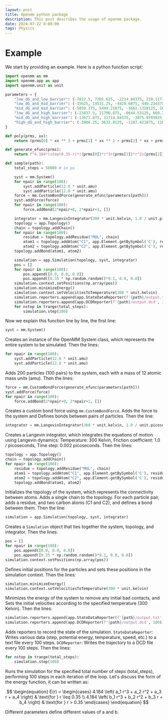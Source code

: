 ```yaml
---
layout: post
title: Openmm python package
description: This post describes the usage of openmm package.
date: 2024-07-22 0:00:00
tags: Physics
---
```


# Example

We start by providing an example. Here is a python function script:

```python
import openmm as mm
import openmm.app as app
import openmm.unit as unit

parameters = {
    "low_dG_and_low_barrier": (-7812.5, 7265.625, -2214.84375, 220.1171875, 4000.0, -4800.0, 1890.0, -245.),
    "low_dG_and_mid_barrier": (-15625, 14531.25, -4429.6875, 440.234375, 8000.0, -9600.0, 3780.0, -490.),
    "mid_dG_and_mid_barrier": (-5859.375, 5449.21875, -1661.1328125, 165.08789062, 8000.0, -9600.0, 3780.0, -490.),
    "low_dG_and_high_barrier": (-23437.5, 21796.875, -6644.53125, 660.3515625, 12000.0, -14400.0, 5670.0, -735.),
    "mid_dG_and_high_barrier": (-13671.875, 12714.84375, -3875.9765625, 385.20507812, 12000.0, -14400.0, 5670.0, -735.),
    "high_dG_and_high_barrier": (-3906.25, 3632.8125, -1107.421875, 110.05859375, 12000.0, -14400.0, 5670.0, -735.)
}

def poly(prms, xx):
    return (prms[0] * xx ** 3 + prms[1] * xx ** 2 + prms[2] * xx + prms[3]) * np.heaviside(0.35 - xx, 1) + (prms[4] * xx ** 3 + prms[5] * xx ** 2 + prms[6] * xx + prms[7]) * np.heaviside(xx - 0.35, 1)

def generate_efunc(prms):
    return f"4.184*(step(0.35-r)*({prms[0]}*r^3+{prms[1]}*r^2+{prms[2]}*r+{prms[3]})+step(r-0.35)*({prms[4]}*r^3+{prms[5]}*r^2+{prms[6]}*r+{prms[7]}))"

def sample(path):
    total_steps = 50000 # in ps

    syst = mm.System()
    for npair in range(100):
        syst.addParticle(12.0 * unit.amu)
        syst.addParticle(12.0 * unit.amu)
    force = mm.CustomBondForce(generate_efunc(parameters[path]))
    syst.addForce(force)
    for npair in range(100):
        force.addBond(2*npair+0, 2*npair+1, [])

    integrator = mm.LangevinIntegrator(300 * unit.kelvin, 1.0 / unit.picosecond, 0.002 * unit.picoseconds)
    topology = app.Topology()
    chain = topology.addChain()
    for npair in range(100):
        residue = topology.addResidue("MOL", chain)
        atom1 = topology.addAtom("C1", app.Element.getBySymbol('C'), residue)
        atom2 = topology.addAtom("C2", app.Element.getBySymbol('C'), residue)
    topology.addBond(atom1, atom2)

    simulation = app.Simulation(topology, syst, integrator)
    pos = []
    for npair in range(100):
        pos.append([0.0, 0.0, 0.0])
        pos.append([0.35 * np.random.random()*0.1, 0.0, 0.0])
    simulation.context.setPositions(np.array(pos))
    simulation.minimizeEnergy()
    simulation.context.setVelocitiesToTemperature(300 * unit.kelvin)
    simulation.reporters.append(app.StateDataReporter(f'{path}/output.txt', 100, step=True, potentialEnergy=True, temperature=True, speed=True, remainingTime=True, totalSteps=total_steps*500))
    simulation.reporters.append(app.DCDReporter(f'{path}/output.dcd', 100))
    for nstep in trange(total_steps):
        simulation.step(100)
```

Now we explain this function line by line, the first line:

```python
syst = mm.System()
```

Creates an instance of the OpenMM System class, which represents the entire system to be simulated. Then the lines:

```python
for npair in range(100):
    syst.addParticle(12.0 * unit.amu)
    syst.addParticle(12.0 * unit.amu)
```

Adds 200 particles (100 pairs) to the system, each with a mass of 12 atomic mass units (amu). Then the lines:

```python
force = mm.CustomBondForce(generate_efunc(parameters[path]))
syst.addForce(force)
for npair in range(100):
    force.addBond(2*npair+0, 2*npair+1, [])
```

Creates a custom bond force using `mm.CustomBondForce`. Adds the force to the system and Defines bonds between pairs of particles. Then the line:

```python
integrator = mm.LangevinIntegrator(300 * unit.kelvin, 1.0 / unit.picosecond, 0.002 * unit.picoseconds)
```

Creates a Langevin integrator, which integrates the equations of motion using Langevin dynamics: Temperature: 300 Kelvin, Friction coefficient: 1.0 / picoseconds, Time step: 0.002 picoseconds. Then the lines:

```python
topology = app.Topology()
chain = topology.addChain()
for npair in range(100):
    residue = topology.addResidue("MOL", chain)
    atom1 = topology.addAtom("C1", app.Element.getBySymbol('C'), residue)
    atom2 = topology.addAtom("C2", app.Element.getBySymbol('C'), residue)
    topology.addBond(atom1, atom2)
```

Initializes the topology of the system, which represents the connectivity between atoms. Adds a single chain to the topology. For each particle pair, adds a residue, and two carbon atoms (C1 and C2), and defines a bond between them. Then the line:

```python
simulation = app.Simulation(topology, syst, integrator)
```

Creates a `Simulation` object that ties together the system, topology, and integrator. Then the lines:

```python
pos = []
for npair in range(100):
    pos.append([0.0, 0.0, 0.0])
    pos.append([0.35 * np.random.random()*0.1, 0.0, 0.0])
simulation.context.setPositions(np.array(pos))
```

Defines initial positions for the particles and sets these positions in the simulation context. Then the lines:

```python
simulation.minimizeEnergy()
simulation.context.setVelocitiesToTemperature(300 * unit.kelvin)
```

Minimizes the energy of the system to remove any initial bad contacts, and Sets the initial velocities according to the specified temperature (300 Kelvin). Then the lines:

```python
simulation.reporters.append(app.StateDataReporter(f'{path}/output.txt', 100, step=True, potentialEnergy=True, temperature=True, speed=True, remainingTime=True, totalSteps=total_steps*500))
simulation.reporters.append(app.DCDReporter(f'{path}/output.dcd', 100))
```

Adds reporters to record the state of the simulation. `StateDataReporter`: Writes various data (step, potential energy, temperature, speed, etc.) to a text file every 100 steps. `DCDReporter`: Writes the trajectory to a DCD file every 100 steps. Then the lines:

```python
for nstep in trange(total_steps):
    simulation.step(100)
```

Runs the simulation for the specified total number of steps (total_steps), performing 100 steps in each iteration of the loop. Let's discuss the form of the energy function, it can be written as:

$$
\begin{equation}
E(r) =
\begin{cases}
4.184 \left( a_1 r^3 + a_2 r^2 + a_3 r + a_4 \right) & \text{for } r \leq 0.35 \\
4.184 \left( b_1 r^3 + b_2 r^2 + b_3 r + b_4 \right) & \text{for } r > 0.35
\end{cases}
\end{equation}
$$

Different parameters define different values of a and b.
